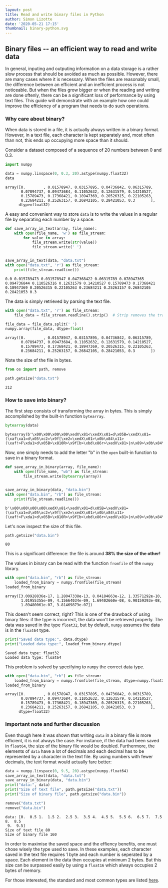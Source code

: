```yaml
---
layout: post
title: Read and write binary files in Python
author: Simon Lizotte
date: '2020-05-21 17:15'
thumbnail: binary-python.svg
---
```


## Binary files -- an efficient way to read and write data
In general, inputing and outputing information on a data storage is a rather slow process that should be avoided as much as possible. However, there are many cases where it is necessary. When the files are reasonably small, the difference between an efficient and an inefficient process is not noticeable. But when the files grow bigger or when the reading and writing are done oftenly, there can be a significant loss of performance by using text files. This guide will demonstrate with an example how one could improve the efficiency of a program that needs to do such operations.

### Why care about binary?
When data is stored in a file, it is actually always written in a binary format. However, in a text file, each character is kept separately and, most often than not, this ends up occupying more space than it should.

Consider a dataset composed of a sequence of 20 numbers between 0 and 0.3.


```python
import numpy

data = numpy.linspace(0, 0.3, 20).astype(numpy.float32)
data
```




    array([0.        , 0.01578947, 0.03157895, 0.04736842, 0.06315789,
           0.07894737, 0.09473684, 0.11052632, 0.12631579, 0.14210527,
           0.15789473, 0.17368421, 0.18947369, 0.20526315, 0.22105263,
           0.23684211, 0.25263157, 0.26842105, 0.28421053, 0.3       ],
          dtype=float32)



A easy and convenient way to store ``data`` is to write the values in a regular file by separating each number by a space.


```python
def save_array_in_text(array, file_name):
    with open(file_name, 'w') as file_stream:
        for value in array:
            file_stream.write(str(value))
            file_stream.write(' ')


save_array_in_text(data, "data.txt")
with open("data.txt", 'r') as file_stream:
    print(file_stream.readline())
```

    0.0 0.015789473 0.031578947 0.047368422 0.06315789 0.078947365 0.094736844 0.110526316 0.12631579 0.14210527 0.15789473 0.17368421 0.18947369 0.20526315 0.22105263 0.23684211 0.25263157 0.26842105 0.28421053 0.3 


The data is simply retrieved by parsing the text file.


```python
with open("data.txt", 'r') as file_stream:
    file_data = file_stream.readline().strip()  # Strip removes the trailing white space

file_data = file_data.split(' ')
numpy.array(file_data, dtype=float)
```




    array([0.        , 0.01578947, 0.03157895, 0.04736842, 0.06315789,
           0.07894737, 0.09473684, 0.11052632, 0.12631579, 0.14210527,
           0.15789473, 0.17368421, 0.18947369, 0.20526315, 0.22105263,
           0.23684211, 0.25263157, 0.26842105, 0.28421053, 0.3       ])



Note the size of the file in bytes.


```python
from os import path, remove

path.getsize("data.txt")
```




    212



### How to save into binary?

The first step consists of transforming the array in bytes. This is simply accomplished by the built-in function ``bytearray``.


```python
bytearray(data)
```




    bytearray(b'\x00\x00\x00\x00\xedX\x81<\xedX\x01=d\x05B=\xedX\x81=(\xaf\xa1=d\x05\xc2=\x9f[\xe2=\xedX\x01>\x0b\x84\x11>(\xaf!>F\xda1>d\x05B>\x810R>\x9f[b>\xbd\x86r>\xedX\x81>|n\x89>\x0b\x84\x91>\x9a\x99\x99>')



Now, one simply needs to add the letter "b" in the ``open`` built-in function to save in a binary format.


```python
def save_array_in_binary(array, file_name):
    with open(file_name, "wb") as file_stream:
        file_stream.write(bytearray(array))


save_array_in_binary(data, "data.bin")
with open("data.bin", "rb") as file_stream:
    print(file_stream.readline())
```

    b'\x00\x00\x00\x00\xedX\x81<\xedX\x01=d\x05B=\xedX\x81=(\xaf\xa1=d\x05\xc2=\x9f[\xe2=\xedX\x01>\x0b\x84\x11>(\xaf!>F\xda1>d\x05B>\x810R>\x9f[b>\xbd\x86r>\xedX\x81>|n\x89>\x0b\x84\x91>\x9a\x99\x99>'


Let's now inspect the size of this file.


```python
path.getsize("data.bin")
```




    80



This is a significant difference: the file is around **38% the size of the other!**

The values in binary can be read with the function ``fromfile`` of the ``numpy`` library.


```python
with open("data.bin", "rb") as file_stream:
    loaded_from_binary = numpy.fromfile(file_stream)
loaded_from_binary
```




    array([3.00928836e-17, 1.28047338e-13, 8.04184663e-12, 1.33571292e-10,
           1.01955355e-09, 4.15664034e-09, 1.69402660e-08, 6.90159393e-08,
           1.89480061e-07, 3.81469873e-07])



This doesn't seem correct, right? This is one of the drawback of using binary files: if the type is incorrect, the data won't be retrieved properly. The data was saved in the type ``float32``, but by default, ``numpy`` assumes the data is in the ``float64`` type.


```python
print("Saved data type:", data.dtype)
print("Loaded data type:", loaded_from_binary.dtype)
```

    Saved data type: float32
    Loaded data type: float64


This problem is solved by specifying to ``numpy`` the correct data type.


```python
with open("data.bin", "rb") as file_stream:
    loaded_from_binary = numpy.fromfile(file_stream, dtype=numpy.float32)
loaded_from_binary
```




    array([0.        , 0.01578947, 0.03157895, 0.04736842, 0.06315789,
           0.07894737, 0.09473684, 0.11052632, 0.12631579, 0.14210527,
           0.15789473, 0.17368421, 0.18947369, 0.20526315, 0.22105263,
           0.23684211, 0.25263157, 0.26842105, 0.28421053, 0.3       ],
          dtype=float32)



### Important note and further discussion
Even though here it was shown that writing ``data`` in a binary file is more efficient, it is not always the case. For instance, if the data had been saved in ``float64``, the size of the binary file would be doubled. Furthermore, the elements of ``data`` have a lot of decimals and each decimal has to be represented by a character in the text file. By using numbers with fewer decimals, the text format would actually fare better:


```python
data = numpy.linspace(0, 9.5, 20).astype(numpy.float64)
save_array_in_text(data, "data.txt")
save_array_in_binary(data, "data.bin")
print("data:", data)
print("Size of text file", path.getsize("data.txt"))
print("Size of binary file", path.getsize("data.bin"))

remove("data.txt")
remove("data.bin")
```

    data: [0.  0.5 1.  1.5 2.  2.5 3.  3.5 4.  4.5 5.  5.5 6.  6.5 7.  7.5 8.  8.5
     9.  9.5]
    Size of text file 80
    Size of binary file 160


In order to maximise the saved space and the effiency benefits, one must chose wisely the type used to save. In these examples, each character saved in the text file requires 1 byte and each number is seperated by a space. Each element in the data then occupies at minimum 2 bytes. But this size can be surpassed easily by using a ``float16`` which always occupies 2 bytes of memory.

For those interested, the standard and most common types are listed [here][ctypes].


[ctypes]: https://www.tutorialspoint.com/cprogramming/c_data_types.htmhere
